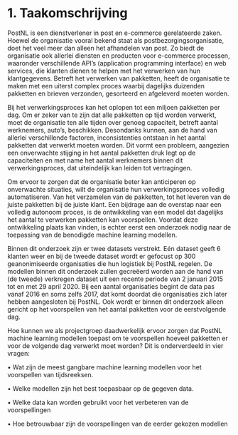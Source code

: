 # 1. Taakomschrijving

PostNL is een dienstverlener in post en e-commerce gerelateerde zaken. Hoewel de organisatie vooral bekend staat als postbezorgingsorganisatie, doet het veel meer dan alleen het afhandelen van post. Zo biedt de organisatie ook allerlei diensten en producten voor e-commerce processen, waaronder verschillende API’s (application programming interface) en web services, die klanten dienen te helpen met het verwerken van hun klantgegevens. Betreft het verwerken van pakketten, heeft de organisatie te maken met een uiterst complex proces waarbij dagelijks duizenden pakketten en brieven verzonden, gesorteerd en afgeleverd moeten worden.

Bij het verwerkingsproces kan het oplopen tot een miljoen pakketten per dag. Om er zeker van te zijn dat alle pakketten op tijd worden verwerkt, moet de organisatie ten alle tijden over genoeg capaciteit, betreft aantal werknemers, auto’s, beschikken. Desondanks kunnen, aan de hand van allerlei verschillende factoren, inconsistenties ontstaan in het aantal pakketten dat verwerkt moeten worden. Dit vormt een probleem, aangezien een onverwachte stijging in het aantal pakketten druk legt op de capaciteiten en met name het aantal werknemers binnen dit verwerkingsproces, dat uiteindelijk kan leiden tot vertragingen. 

Om ervoor te zorgen dat de organisatie beter kan anticiperen op onverwachte situaties, wilt de organisatie hun verwerkingsproces volledig automatiseren. Van het verzamelen van de pakketten, tot het leveren van de juiste pakketten bij de juiste klant. Een bijdrage aan de overstap naar een volledig autonoom proces, is de ontwikkeling van een model dat dagelijks het aantal te verwerken pakketten kan voorspellen. Voordat deze ontwikkeling plaats kan vinden, is echter eerst een onderzoek nodig naar de toepassing van de benodigde machine learning modellen.

Binnen dit onderzoek zijn er twee datasets verstrekt. Eén dataset geeft 6 klanten weer en bij de tweede dataset wordt er gefocust op 300 geanonimiseerde organisaties die hun logistiek bij PostNL regelen. De modellen binnen dit onderzoek zullen gecreëerd worden aan de hand van (de tweede) verkregen dataset uit een recente periode van 2 januari 2015 tot en met 29 april 2020. Bij een aantal organisaties begint de data pas vanaf 2016 en soms zelfs 2017, dat komt doordat die organisaties zich later hebben aangesloten bij PostNL. Ook wordt er binnen dit onderzoek alleen gericht op het voorspellen van het aantal pakketten voor de eerstvolgende dag.

Hoe kunnen we als projectgroep daadwerkelijk ervoor zorgen dat PostNL machine learning modellen toepast om te voorspellen hoeveel pakketten er voor de volgende dag verwerkt moet worden? Dit is onderverdeeld in vier vragen:


•	Wat zijn de meest gangbare machine learning modellen voor het voorspellen van tijdsreeksen.

•	Welke modellen zijn het best toepasbaar op de gegeven data.

•	Welke data kan worden gebruikt voor het verbeteren van de voorspellingen

•	Hoe betrouwbaar zijn de voorspellingen van de eerder gekozen modellen

